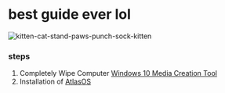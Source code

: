 # best guide ever lol

![kitten-cat-stand-paws-punch-sock-kitten](https://github.com/user-attachments/assets/2f78bfb7-2912-4165-9a4e-be6ec3ee9437)

### steps
1. Completely Wipe Computer
   [Windows 10 Media Creation Tool](https://www.microsoft.com/en-us/software-download/windows10)
2. Installation of [AtlasOS](https://atlasos.net/)
